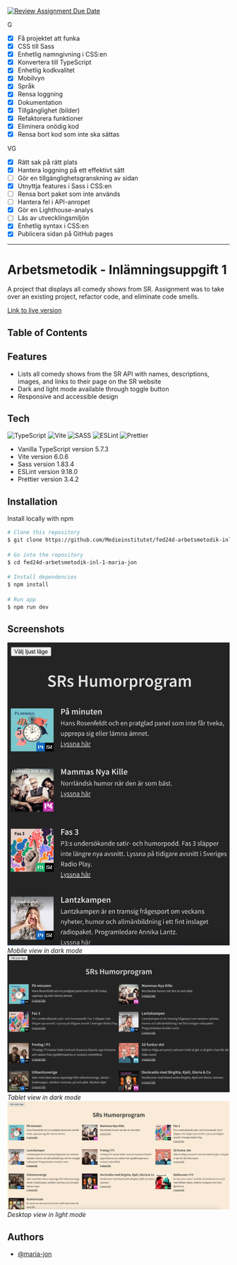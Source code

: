 [![Review Assignment Due Date](https://classroom.github.com/assets/deadline-readme-button-22041afd0340ce965d47ae6ef1cefeee28c7c493a6346c4f15d667ab976d596c.svg)](https://classroom.github.com/a/Bzh4RYwL)

G

- [x] Få projektet att funka
- [x] CSS till Sass
- [x] Enhetlig namngivning i CSS:en
- [x] Konvertera till TypeScript
- [x] Enhetlig kodkvalitet
- [x] Mobilvyn
- [x] Språk
- [x] Rensa loggning
- [x] Dokumentation
- [x] Tillgänglighet (bilder)
- [x] Refaktorera funktioner
- [x] Eliminera onödig kod
- [x] Rensa bort kod som inte ska sättas

VG

- [x] Rätt sak på rätt plats
- [x] Hantera loggning på ett effektivt sätt
- [ ] Gör en tillgänglighetsgranskning av sidan
- [x] Utnyttja features i Sass i CSS:en
- [ ] Rensa bort paket som inte används
- [ ] Hantera fel i API-anropet
- [x] Gör en Lighthouse-analys
- [ ] Läs av utvecklingsmiljön
- [x] Enhetlig syntax i CSS:en
- [x] Publicera sidan på GitHub pages

---
# Arbetsmetodik - Inlämningsuppgift 1

A project that displays all comedy shows from SR. Assignment was to take over an existing project, refactor code, and eliminate code smells. 

[Link to live version](https://medieinstitutet.github.io/fed24d-arbetsmetodik-inl-1-maria-jon/)

## Table of Contents

## Features
- Lists all comedy shows from the SR API with names, descriptions, images, and links to their page on the SR website
- Dark and light mode available through toggle button
- Responsive and accessible design

## Tech
![TypeScript](https://img.shields.io/badge/typescript-%23007ACC.svg?style=for-the-badge&logo=typescript&logoColor=white)
![Vite](https://img.shields.io/badge/vite-%23646CFF.svg?style=for-the-badge&logo=vite&logoColor=white) 
![SASS](https://img.shields.io/badge/SASS-hotpink.svg?style=for-the-badge&logo=SASS&logoColor=white)
![ESLint](https://img.shields.io/badge/ESLint-4B3263?style=for-the-badge&logo=eslint&logoColor=white)
![Prettier](https://img.shields.io/badge/prettier-%23F7B93E.svg?style=for-the-badge&logo=prettier&logoColor=black)

- Vanilla TypeScript version 5.7.3
- Vite version 6.0.6
- Sass version 1.83.4
- ESLint version 9.18.0
- Prettier version 3.4.2

## Installation

Install locally with npm

```bash
# Clone this repository
$ git clone https://github.com/Medieinstitutet/fed24d-arbetsmetodik-inl-1-maria-jon

# Go into the repository
$ cd fed24d-arbetsmetodik-inl-1-maria-jon

# Install dependencies
$ npm install

# Run app
$ npm run dev
```

## Screenshots
![Mobile view in dark mode](/documentation/mobile-dark.png)
*Mobile view in dark mode*
![Tablet view in dark mode](/documentation/tablet-dark.png)
*Tablet view in dark mode*
![Desktop view in light mode](/documentation/desktop-light.png)
*Desktop view in light mode*

## Authors 

- [@maria-jon](https://www.github.com/maria-jon)
